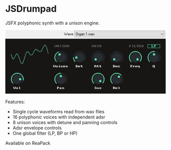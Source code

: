 # JSDrumpad

JSFX polyphonic synth with a unison engine.

![JSDrumpad.png](doc/ss.png)

Features:
* Single cycle waveforms read from wav files
* 16 polyphonic voices with independent adsr
* 8 unison voices with detune and panning controls
* Adsr envelope controls
* One global filter (LP, BP or HP)

Available on ReaPack